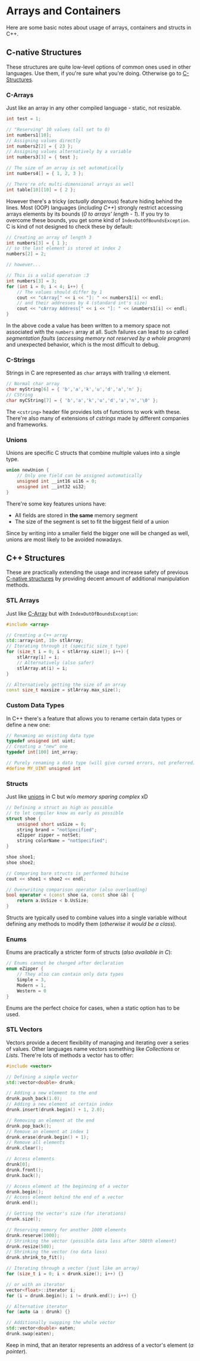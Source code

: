 # Arrays and Containers

Here are some basic notes about usage of arrays, containers and structs in C++.

## C-native Structures

These structures are quite low-level options of common ones used in other languages.
Use them, if you're sure what you're doing. Otherwise go to [C-Structures](#c-structures).

### C-Arrays

Just like an array in any other compiled language - static, not resizable.

```c
int test = 1;

// "Reserving" 10 values (all set to 0)
int numbers1[10];
// Assigning values directly
int numbers2[2] = { 23 };
// Assigning values alternatively by a variable
int numbers3[3] = { test };

// The size of an array is set automatically
int numbers4[] = { 1, 2, 3 };

// There're ofc multi-dimensional arrays as well
int table[10][10] = { 2 };
```

However there's a tricky (_actually dangerous_) feature hiding behind the lines. 
Most (OOP) languages (_including C++_) strongly restrict accessing arrays elements by its bounds (_0 to arrays' length - 1_). If you try to overcome these bounds, you get some kind of `IndexOutOfBoundsException`. C is kind of not designed to check these by default:

```c
// Creating an array of length 3
int numbers[3] = { 1 };
// so the last element is stored at index 2
numbers[2] = 2;

// however...

// This is a valid operation :3
int numbers[3] = 3;
for (int i = 0; i < 4; i++) {
    // The values should differ by 1
    cout << "cArray[" << i << "]: " << numbers1[i] << endl;
    // and their addresses by 4 (standard int's size)
    cout << "cArray Address[" << i << "]: " << &numbers1[i] << endl;
}
```

In the above code a value has been written to a memory space not associated with the `numbers` array at all.
Such failures can lead to so called _segmentation faults_ (_accessing memory not reserved by a whole program_) and unexpected behavior, which is the most difficult to debug.

### C-Strings

Strings in C are represented as `char` arrays with trailing `\0` element.

```c
// Normal char array
char myString[6] = { 'b','a','k','u','d','a','n' };
// CString
char myCString[7] = { 'b','a','k','u','d','a','n','\0' };
```

The `<cstring>` header file provides lots of functions to work with these.
There're also many of extensions of _cstrings_ made by different companies and frameworks.

### Unions

Unions are specific C structs that combine multiple values into a single type.

```c
union newUnion {
    // Only one field can be assigned automatically
    unsigned int __int16 ui16 = 0;
    unsigned int __int32 ui32;
}
```

There're some key features unions have:
- All fields are stored in **the same** memory segment
- The size of the segment is set to fit the biggest field of a union

Since by writing into a smaller field the bigger one will be changed as well, unions are most likely to be avoided nowadays.

## C++ Structures

These are practically extending the usage and increase safety of previous [C-native structures](#c-native-structures) by providing decent amount of additional manipulation methods.

### STL Arrays

Just like [C-Array](#c-arrays) but with `IndexOutOfBoundsException`:

```c++
#include <array>

// Creating a C++ array
std::array<int, 10> stlArray;
// Iterating through it (specific size_t type)
for (size_t i = 0; i < stlArray.size(); i++) {
    stlArray[i] = i;
    // Alternatively (also safer)
    stlArray.at(i) = i;
}

// Alternatively getting the size of an array
const size_t maxsize = stlArray.max_size();
```

### Custom Data Types

In C++ there's a feature that allows you to rename certain data types or define a new one:

```c++
// Renaming an existing data type
typedef unsigned int uint;
// Creating a "new" one
typedef int[100] int_array;

// Purely renaming a data type (will give cursed errors, not preferred)
#define MY_UINT unsigned int
```

### Structs

Just like [unions](#unions) in C but w/o _memory sparing complex_ xD

```c++
// Defining a struct as high as possible
// to let compiler know as early as possible
struct shoe {
    unsigned short usSize = 0;
    string brand = "notSpecified";
    eZipper zipper = notSet;
    string colorName = "notSpecified";
}

shoe shoe1;
shoe shoe2;

// Comparing bare structs is performed bitwise
cout << shoe1 < shoe2 << endl;

// Overwriting comparison operator (also overloading)
bool operator < (const shoe &a, const shoe &b) {
    return a.UsSize < b.UsSize;
}
```

Structs are typically used to combine values into a single variable without defining any methods to modify them (_otherwise it would be a class_).

### Enums

Enums are practically a stricter form of structs (_also available in C_):

```c++
// Enums cannot be changed after declaration
enum eZipper {
    // They also can contain only data types
    Simple = 3,
    Modern = 1,
    Western = 0
}
```

Enums are the perfect choice for cases, when a static option has to be used.

### STL Vectors

Vectors provide a decent flexibility of managing and iterating over a series of values.
Other languages name vectors something like _Collections_ or _Lists_.
There're lots of methods a vector has to offer:

```c++
#include <vector>

// Defining a simple vector
std::vector<double> drunk;

// Adding a new element to the end
drunk.push_back(1.0);
// Adding a new element at certain index
drunk.insert(drunk.begin() + 1, 2.0);

// Removing an element at the end
drunk.pop_back();
// Remove an element at index 1
drunk.erase(drunk.begin() + 1);
// Remove all elements
drunk.clear();

// Access elements
drunk[0];
drunk.front();
drunk.back();

// Access element at the beginning of a vector
drunk.begin();
// Access element behind the end of a vector
drunk.end();

// Getting the vector's size (for iterations)
drunk.size();

// Reserving memory for another 1000 elements
drunk.reserve(1000);
// Shrinking the vector (possible data loss after 500th element)
drunk.resize(500);
// Shrinking the vector (no data loss)
drunk.shrink_to_fit();

// Iterating through a vector (just like an array)
for (size_t i = 0; i < drunk.size(); i++) {}

// or with an iterator
vector<float>::iterator i;
for (i = drunk.begin(); i != drunk.end(); i++) {}

// Alternative iterator
for (auto &a : drunk) {}

// Additionally swapping the whole vector
std::vector<double> eaten;
drunk.swap(eaten);
```

Keep in mind, that an iterator represents an address of a vector's element (_a pointer_).